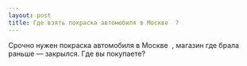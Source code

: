 ```yaml
---
layout: post 
title: Где взять покраска автомобиля в Москве ‌ ‌? 
--- 
```

Срочно нужен покраска автомобиля в Москве ‌ ‌, магазин где брала раньше — закрылся. Где вы покупаете?